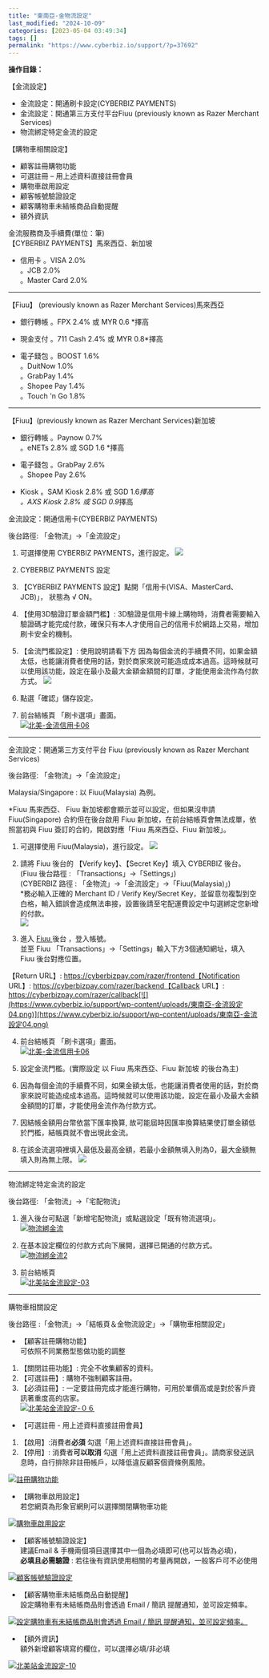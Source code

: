```yaml
---
title: "東南亞-金物流設定"
last_modified: "2024-10-09"
categories: [2023-05-04 03:49:34]
tags: []
permalink: "https://www.cyberbiz.io/support/?p=37692"
---
```


**操作目錄：**

【金流設定】  

* 金流設定：開通刷卡設定(CYBERBIZ PAYMENTS)
* 金流設定：開通第三方支付平台Fiuu (previously known as Razer Merchant Services)
* 物流綁定特定金流的設定

【購物車相關設定】  

* 顧客註冊購物功能
* 可選註冊 – 用上述資料直接註冊會員
* 購物車啟用設定
* 顧客帳號驗證設定
* 顧客購物車未結帳商品自動提醒
* 額外資訊

金流服務商及手續費(單位：筆)  
【CYBERBIZ PAYMENTS】馬來西亞、新加坡

* 信用卡
。VISA 2.0%  
。JCB 2.0%  
。Master Card 2.0%

* * *

【Fiuu】 (previously known as Razer Merchant Services)馬來西亞

* 銀行轉帳
。FPX 2.4% 或 MYR 0.6 *擇高  


* 現金支付
。711 Cash 2.4% 或 MYR 0.8*擇高  


* 電子錢包
。BOOST 1.6%  
。DuitNow 1.0%  
。GrabPay 1.4%  
。Shopee Pay 1.4%  
。Touch 'n Go 1.8%

* * *

【Fiuu】(previously known as Razer Merchant Services)新加坡

* 銀行轉帳
。Paynow 0.7%  
。eNETs 2.8% 或 SGD 1.6 *擇高  


* 電子錢包
。GrabPay 2.6%  
。Shopee Pay 2.6%  


* Kiosk
。SAM Kiosk 2.8% 或 SGD 1.6*擇高  
。AXS Kiosk 2.8% 或 SGD 0.9*擇高  



金流設定：開通信用卡(CYBERBIZ PAYMENTS)  

後台路徑: 「金物流」→「金流設定」  


1. 可選擇使用 CYBERBIZ PAYMENTS，進行設定。 [![](https://www.cyberbiz.io/support/wp-content/uploads/東南亞-金流設定01.png)](https://www.cyberbiz.io/support/wp-content/uploads/東南亞-金流設定01.png)


2. CYBERBIZ PAYMENTS 設定 
1. 【CYBERBIZ PAYMENTS 設定】點開「信用卡(VISA、MasterCard、JCB)」， 狀態為 √ ON。
2. 【使用3D驗證訂單金額門檻】: 3D驗證是信用卡線上購物時，消費者需要輸入驗證碼才能完成付款，確保只有本人才使用自己的信用卡於網路上交易，增加刷卡安全的機制。
3. 【金流門檻設定】: 使用說明請看下方 因為每個金流的手續費不同，如果金額太低，也能讓消費者使用的話，對於商家來說可能造成成本過高。這時候就可以使用該功能，設定在最小及最大金額金額間的訂單，才能使用金流作為付款方式。
[![](https://www.cyberbiz.io/support/wp-content/uploads/東南亞-金流設定02.png)](https://www.cyberbiz.io/support/wp-content/uploads/東南亞-金流設定02.png)



3. 點選「確認」儲存設定。


4. 前台結帳頁 「刷卡選項」畫面。   
[![北美-金流信用卡06](https://www.cyberbiz.io/support/wp-content/uploads/CYB-PAYMENTS-3.png)](https://www.cyberbiz.io/support/wp-content/uploads/CYB-PAYMENTS-3.png)



* * *


金流設定：開通第三方支付平台 Fiuu (previously known as Razer Merchant Services)  

後台路徑: 「金物流」→「金流設定」  


Malaysia/Singapore : 以 Fiuu(Malaysia) 為例。

*Fiuu 馬來西亞、 Fiuu 新加坡都會顯示並可以設定，但如果沒申請 Fiuu(Singapore) 合約但在後台啟用 Fiuu 新加坡，在前台結帳頁會無法成單，依照當初與 Fiuu 簽訂的合約，開啟對應「Fiuu 馬來西亞、Fiuu 新加坡」。  


1. 可選擇使用 Fiuu(Malaysia)，進行設定。 [![](https://www.cyberbiz.io/support/wp-content/uploads/東南亞-金流設定03.png)](https://www.cyberbiz.io/support/wp-content/uploads/東南亞-金流設定03.png)


2. 請將 Fiuu 後台的 【Verify key】、【Secret Key】填入 CYBERBIZ 後台。  
(Fiuu 後台路徑 : 「Transactions」→「Settings」)  
(CYBERBIZ 路徑 : 「金物流」→「金流設定」→「Fiuu(Malaysia)」)  
*務必輸入正確的 Merchant ID / Verify Key/Secret Key，並留意勿複製到空白格，輸入錯誤會造成無法串接，設置後請至宅配運費設定中勾選綁定您新增的付款。  
[![](https://www.cyberbiz.io/support/wp-content/uploads/東南亞-金流設定05.png)](https://www.cyberbiz.io/support/wp-content/uploads/東南亞-金流設定05.png)



3. 進入 [Fiuu ](https://portal.merchant.razer.com) 後台 ，登入帳號。  
並至 Fiuu 「Transactions」→「Settings」輸入下方3個通知網址，填入 Fiuu 後台對應位置。  

【Return URL】: https://cyberbizpay.com/razer/frontend【Notification URL】: https://cyberbizpay.com/razer/backend【Callback URL】: https://cyberbizpay.com/razer/callback[![](https://www.cyberbiz.io/support/wp-content/uploads/東南亞-金流設定04.png)](https://www.cyberbiz.io/support/wp-content/uploads/東南亞-金流設定04.png)



4. 前台結帳頁 「刷卡選項」畫面。   
[![北美-金流信用卡06](https://www.cyberbiz.io/support/wp-content/uploads/RAZER-3.png)](https://www.cyberbiz.io/support/wp-content/uploads/RAZER-3.png)



5. 設定金流門檻。(實際設定 以 Fiuu 馬來西亞、Fiuu 新加坡 的後台為主) 
1. 因為每個金流的手續費不同，如果金額太低，也能讓消費者使用的話，對於商家來說可能造成成本過高。這時候就可以使用該功能，設定在最小及最大金額金額間的訂單，才能使用金流作為付款方式。
2. 因結帳金額用台幣依當下匯率換算, 故可能屆時因匯率換算結果使訂單金額低於門檻，結帳頁就不會出現此金流。
3. 在該金流選項裡填入最低及最高金額，若最小金額無填入則為0，最大金額無填入則為無上限。
[![](https://www.cyberbiz.io/support/wp-content/uploads/東南亞-金流設定06.png)](https://www.cyberbiz.io/support/wp-content/uploads/東南亞-金流設定06.png)



* * *


物流綁定特定金流的設定  

後台路徑: 「金物流」→「宅配物流」  


1. 進入後台可點選「新增宅配物流」或點選設定「既有物流選項」。  
[![物流綁金流](https://www.cyberbiz.io/support/wp-content/uploads/東南亞-金物流設定01.png)](https://www.cyberbiz.io/support/wp-content/uploads/東南亞-金物流設定01.png)



2. 在基本設定欄位的付款方式向下展開，選擇已開通的付款方式。  
[![物流綁金流2](https://www.cyberbiz.io/support/wp-content/uploads/東南亞-金物流設定02.png)](https://www.cyberbiz.io/support/wp-content/uploads/東南亞-金物流設定02.png)



3. 前台結帳頁  
[![北美站金流設定-03](https://www.cyberbiz.io/support/wp-content/uploads/物流綁金流3.png)](https://www.cyberbiz.io/support/wp-content/uploads/物流綁金流3.png)



* * *


購物車相關設定  

後台路徑 :「金物流」→「結帳頁＆金物流設定」→「購物車相關設定」  



* 【顧客註冊購物功能】  
可依照不同業務型態做功能的調整  

1. 【關閉註冊功能】: 完全不收集顧客的資料。
2. 【可選註冊】: 購物不強制顧客註冊。 
3. 【必須註冊】: 一定要註冊完成才能進行購物，可用於單價高或是對於客戶資訊著重度高的店家。  
[![北美站金流設定-０６](https://www.cyberbiz.io/support/wp-content/uploads/北美站金流設定-０６.jpg)](https://www.cyberbiz.io/support/wp-content/uploads/北美站金流設定-０６.jpg)



* 【可選註冊 - 用上述資料直接註冊會員】  

1. 【啟用】:消費者**必須** 勾選「用上述資料直接註冊會員」。
2. 【停用】: 消費者**可以取消** 勾選「用上述資料直接註冊會員」。請商家發送訊息時，自行排除非註冊帳戶，以降低違反顧客個資條例風險。

[![註冊購物功能](https://www.cyberbiz.io/support/wp-content/uploads/購物車與金流02.png)](https://www.cyberbiz.io/support/wp-content/uploads/購物車與金流02.png)



* 【購物車啟用設定】  
若您網頁為形象官網則可以選擇關閉購物車功能  

[![購物車啟用設定](https://www.cyberbiz.io/support/wp-content/uploads/購物車與金流03.png)](https://www.cyberbiz.io/support/wp-content/uploads/購物車與金流03.png)



* 【顧客帳號驗證設定】  
建議Email & 手機兩個項目選擇其中一個為必填即可(也可以皆為必填)，  
**必填且必需驗證** : 若往後有資訊使用相關的考量再開啟，一般客戶可不必使用  

[![顧客帳號驗證設定](https://www.cyberbiz.io/support/wp-content/uploads/購物車與金流04.png)](https://www.cyberbiz.io/support/wp-content/uploads/購物車與金流04.png)



* 【顧客購物車未結帳商品自動提醒】  
設定購物車有未結帳商品則會透過 Email / 簡訊 提醒通知，並可設定頻率。  

[![設定購物車有未結帳商品則會透過 Email / 簡訊
提醒通知，並可設定頻率。](https://www.cyberbiz.io/support/wp-content/uploads/購物車與金流05.png)](https://www.cyberbiz.io/support/wp-content/uploads/購物車與金流05.png)

* 【額外資訊】  
額外新增顧客填寫的欄位，可以選擇必填/非必填  

[![北美站金流設定-10](https://www.cyberbiz.io/support/wp-content/uploads/北美站金流設定-10.jpg)](https://www.cyberbiz.io/support/wp-content/uploads/北美站金流設定-10.jpg)

